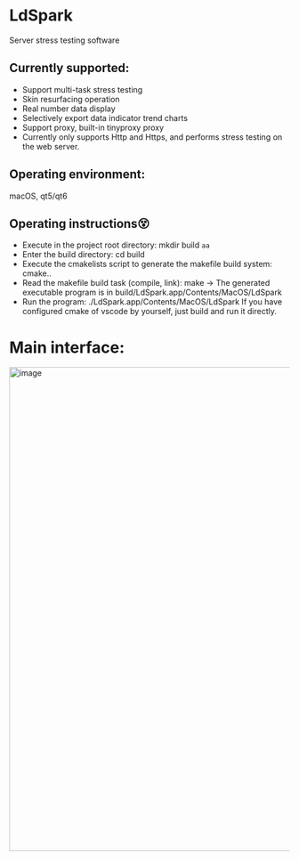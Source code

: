 # LdSpark
Server stress testing software

## Currently supported:
+ Support multi-task stress testing
+ Skin resurfacing operation
+ Real number data display
+ Selectively export data indicator trend charts
+ Support proxy, built-in tinyproxy proxy
+ Currently only supports Http and Https, and performs stress testing on the web server.

## Operating environment: 
macOS, qt5/qt6

## Operating instructions😵
+ Execute in the project root directory: mkdir build  ``aa``
+ Enter the build directory: cd build
+ Execute the cmakelists script to generate the makefile build system: cmake..
+ Read the makefile build task (compile, link): make -> The generated executable program is in build/LdSpark.app/Contents/MacOS/LdSpark
+ Run the program: ./LdSpark.app/Contents/MacOS/LdSpark
If you have configured cmake of vscode by yourself, just build and run it directly.

# Main interface:
<img width="870" alt="image" src="https://github.com/Xw-oorik/LdSpark/assets/117898635/bac27c20-2576-42cf-88a3-e286d384b99d">
